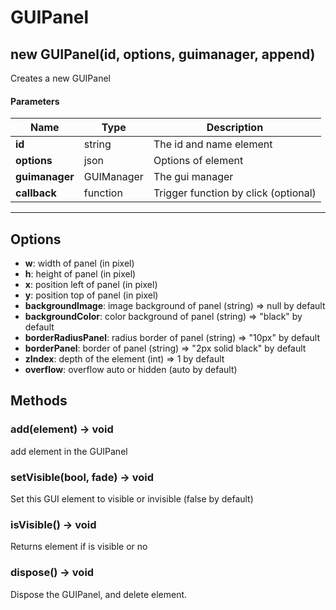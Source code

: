 # GUIPanel

## new GUIPanel(id, options, guimanager, append)
Creates a new GUIPanel

#### Parameters
Name | Type | Description
---|---|---
**id** | string | The id and name element
**options** | json | Options of element
**guimanager** | GUIManager | The gui manager
**callback** | function | Trigger function by click (optional)
---

## Options

* **w**: width of panel (in pixel)
* **h**: height of panel (in pixel)
* **x**: position left of panel (in pixel)
* **y**: position top of panel (in pixel)
* **backgroundImage**: image background of panel (string) =&gt; null by default
* **backgroundColor**: color background of panel (string) =&gt; "black" by default
* **borderRadiusPanel**: radius border of panel (string)  =&gt; "10px" by default
* **borderPanel**: border of panel (string)  =&gt; "2px solid black" by default
* **zIndex**: depth of the element (int) =&gt; 1 by default
* **overflow**: overflow auto or hidden (auto by default)

## Methods

### add(element) → void
add element in the GUIPanel

### setVisible(bool, fade) → void
Set this GUI element to visible or invisible (false by default)

### isVisible() → void
Returns element if is visible or no

### dispose() → void
Dispose the GUIPanel, and delete element.
